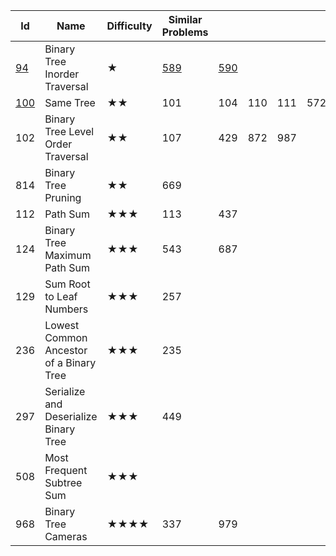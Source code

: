 
Id	| Name | 	Difficulty	| Similar Problems| 	 |     |   |		|   |				Comments
--- | ---  | ---           | ---           | --- | ---| ---| ---|---|---
[94](https://leetcode.com/problems/binary-tree-inorder-traversal/)|Binary Tree Inorder Traversal|	★	|[589](https://leetcode.com/problems/n-ary-tree-preorder-traversal/)|	[590](https://leetcode.com/problems/n-ary-tree-postorder-traversal/solution/)		|		||||		traversal
[100](https://leetcode.com/problems/same-tree/)|	Same Tree	|★★	|101	|104	|110	|111	|572	|965	|	
102	|Binary Tree Level Order Traversal|	★★	|107	|429|	872	|987	|||			collecting nodes
814|	Binary Tree Pruning|	★★	|669	||||||						
112	|Path Sum	|★★★	|113|	437		|||||				
124	|Binary Tree Maximum Path Sum|	★★★|	543	|687	|||||					Use both children, return one
129	|Sum Root to Leaf Numbers	|★★★|	257			||||||				
236	|Lowest Common Ancestor of a Binary Tree	|★★★|	235			||||||				
297	|Serialize and Deserialize Binary Tree	|★★★	|449|||||||							
508|Most Frequent Subtree Sum	|★★★		|||||||						
968	|Binary Tree Cameras	|★★★★	|337	|979|||||						
